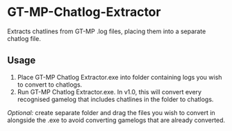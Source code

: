 # GT-MP-Chatlog-Extractor
Extracts chatlines from GT-MP .log files, placing them into a separate chatlog file.

## Usage
1) Place GT-MP Chatlog Extractor.exe into folder containing logs you wish to convert to chatlogs.
2) Run GT-MP Chatlog Extractor.exe. In v1.0, this will convert every recognised gamelog that includes chatlines in the folder to chatlogs.

*Optional:* create separate folder and drag the files you wish to convert in alongside the .exe to avoid converting gamelogs that are already converted.
